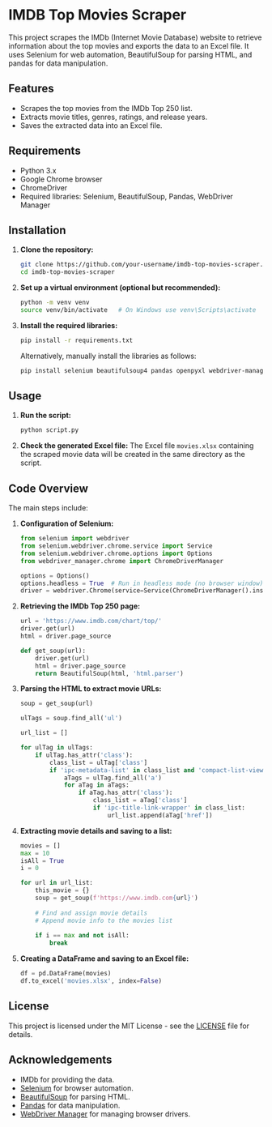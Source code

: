 # IMDB Top Movies Scraper

This project scrapes the IMDb (Internet Movie Database) website to retrieve information about the top movies and exports the data to an Excel file. It uses Selenium for web automation, BeautifulSoup for parsing HTML, and pandas for data manipulation.

## Features

- Scrapes the top movies from the IMDb Top 250 list.
- Extracts movie titles, genres, ratings, and release years.
- Saves the extracted data into an Excel file.

## Requirements

- Python 3.x
- Google Chrome browser
- ChromeDriver
- Required libraries: Selenium, BeautifulSoup, Pandas, WebDriver Manager

## Installation

1. **Clone the repository:**
   ```sh
   git clone https://github.com/your-username/imdb-top-movies-scraper.git
   cd imdb-top-movies-scraper
   ```

2. **Set up a virtual environment (optional but recommended):**
   ```sh
   python -m venv venv
   source venv/bin/activate   # On Windows use venv\Scripts\activate
   ```

3. **Install the required libraries:**
   ```sh
   pip install -r requirements.txt
   ```

   Alternatively, manually install the libraries as follows:
   ```sh
   pip install selenium beautifulsoup4 pandas openpyxl webdriver-manager
   ```

## Usage

1. **Run the script:**
   ```sh
   python script.py
   ```

2. **Check the generated Excel file:** 
   The Excel file `movies.xlsx` containing the scraped movie data will be created in the same directory as the script.

## Code Overview

The main steps include:

1. **Configuration of Selenium:**
   ```python
   from selenium import webdriver
   from selenium.webdriver.chrome.service import Service
   from selenium.webdriver.chrome.options import Options
   from webdriver_manager.chrome import ChromeDriverManager

   options = Options()
   options.headless = True  # Run in headless mode (no browser window)
   driver = webdriver.Chrome(service=Service(ChromeDriverManager().install()), options=options)
   ```

2. **Retrieving the IMDb Top 250 page:**
   ```python
   url = 'https://www.imdb.com/chart/top/'
   driver.get(url)
   html = driver.page_source

   def get_soup(url):
       driver.get(url)
       html = driver.page_source
       return BeautifulSoup(html, 'html.parser')
   ```

3. **Parsing the HTML to extract movie URLs:**
   ```python
   soup = get_soup(url)

   ulTags = soup.find_all('ul')

   url_list = []

   for ulTag in ulTags:
       if ulTag.has_attr('class'):
           class_list = ulTag['class']
           if 'ipc-metadata-list' in class_list and 'compact-list-view' in class_list:
               aTags = ulTag.find_all('a')
               for aTag in aTags:
                   if aTag.has_attr('class'):
                       class_list = aTag['class']
                       if 'ipc-title-link-wrapper' in class_list:
                           url_list.append(aTag['href'])
   ```

4. **Extracting movie details and saving to a list:**
   ```python
   movies = []
   max = 10
   isAll = True
   i = 0

   for url in url_list:
       this_movie = {}
       soup = get_soup(f'https://www.imdb.com{url}')
       
       # Find and assign movie details
       # Append movie info to the movies list
       
       if i == max and not isAll:
           break
   ```

5. **Creating a DataFrame and saving to an Excel file:**
   ```python
   df = pd.DataFrame(movies)
   df.to_excel('movies.xlsx', index=False)
   ```

## License

This project is licensed under the MIT License - see the [LICENSE](LICENSE) file for details.

## Acknowledgements

- IMDb for providing the data.
- [Selenium](https://www.selenium.dev/) for browser automation.
- [BeautifulSoup](https://www.crummy.com/software/BeautifulSoup/) for parsing HTML.
- [Pandas](https://pandas.pydata.org/) for data manipulation.
- [WebDriver Manager](https://github.com/SergeyPirogov/webdriver_manager) for managing browser drivers.

